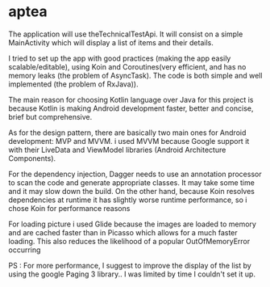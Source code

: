 # aptea
The application will use theTechnicalTestApi. It will consist on a simple MainActivity which will display a list of items and their details. 

I tried to set up the app with good practices (making the app easily scalable/editable), using Koin and Coroutines(very efficient, and has no memory leaks (the problem of AsyncTask). The code is both simple and well implemented (the problem of RxJava)).

The main reason for choosing Kotlin language over Java for this project is because Kotlin is making Android development faster, better and concise, brief but comprehensive.

As for the design pattern, there are basically two main ones for Android development: MVP and MVVM. i used MVVM because Google support it with their LiveData and ViewModel libraries (Android Architecture Components).

For the dependency injection, Dagger needs to use an annotation processor to scan the code and generate appropriate classes. It may take some time and it may slow down the build. On the other hand, because Koin resolves dependencies at runtime it has slightly worse runtime performance, so i chose Koin for performance reasons

For loading picture i used Glide because the images are loaded to memory and are cached faster than in Picasso which allows for a much faster loading. This also reduces the likelihood of a popular OutOfMemoryError occurring

PS : For more performance, I suggest to improve the display of the list by using the google Paging 3 library.. I was limited by time I couldn't set it up.
